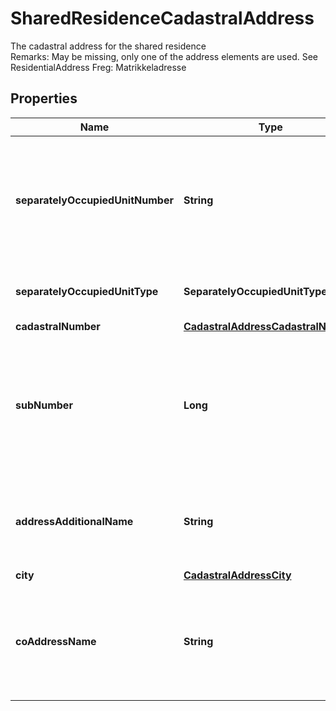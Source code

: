 

# SharedResidenceCadastralAddress

The cadastral address for the shared residence  <br>Remarks:   May be missing, only one of the address elements are used. See ResidentialAddress  Freg: Matrikkeladresse

## Properties

| Name | Type | Description | Notes |
|------------ | ------------- | ------------- | -------------|
|**separatelyOccupiedUnitNumber** | **String** | A letter and four digits that uniquely identifies the  separately occupied unit inside a addressable building  or part of a building  &lt;br&gt;Remarks:   Two first digits represent floor number  Freg: Bruksenhetsnummer |  [optional] |
|**separatelyOccupiedUnitType** | **SeparatelyOccupiedUnitType** | Categorization of occupancy unit type  &lt;br&gt;FREG: Bruksenhetstype |  [optional] |
|**cadastralNumber** | [**CadastralAddressCadastralNumber**](CadastralAddressCadastralNumber.md) |  |  [optional] |
|**subNumber** | **Long** | Used with CadastralNumber when a real estate property  is linked to several different addresses  &lt;br&gt;Remarks:   I.e. each building on a farmyard has a sub number  Freg: Undernummer |  [optional] |
|**addressAdditionalName** | **String** | Inherited farm name (bruksnavn) or name of a institution or building,  used as a part of the official address  &lt;br&gt;FREG: Addressetilleggsnavn |  [optional] |
|**city** | [**CadastralAddressCity**](CadastralAddressCity.md) |  |  [optional] |
|**coAddressName** | **String** | Description of who the recipient is in care of (C/O),  or which recipient in an organization (v/ &#x3D; with, or Att: &#x3D; \&quot;Attention\&quot;)  &lt;br&gt;FREG: CoAdressenavn |  [optional] |



